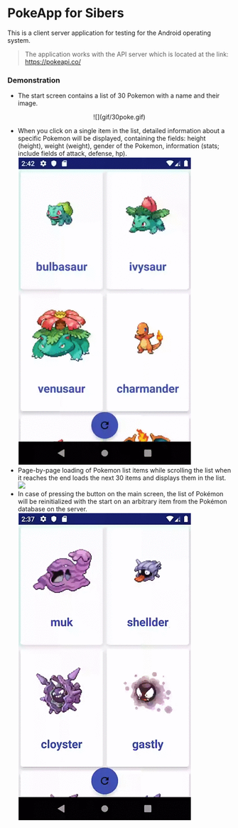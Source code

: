 # PokeApp for Sibers

This is a client server application for testing for the Android operating system.

  
> The application works 
> with the API server
>  which is located at the link:
> https://pokeapi.co/ 

### Demonstration
- The start screen contains a list of 30 Pokemon with a name and their image. 
<p align="center">
  ![](gif/30poke.gif)
</p>

- When you click on a single item in the list, detailed information about a specific Pokemon will be displayed, containing the fields: height (height), weight (weight), gender of the Pokemon, information (stats; include fields of attack, defense, hp). 
 ![](gif/detail_poke.gif)
- Page-by-page loading of Pokemon list items while scrolling the list when it reaches the end loads the next 30 items and displays them in the list.
![](gif/load_more.gif)
- In case of pressing the button on the main screen, the list of Pokémon will be reinitialized with the start on an arbitrary item from the Pokémon database on the server.
![](gif/random.gif)
